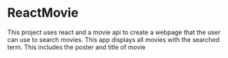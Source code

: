 # ReactMovie

This project uses react and a movie api to create a webpage that the user can use to search movies. This app displays all movies with the searched term.
This includes the poster and title of movie
